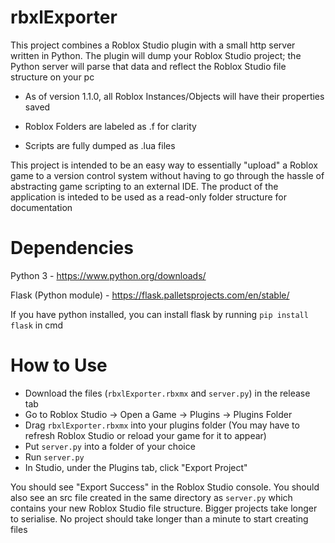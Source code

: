 # rbxlExporter

This project combines a Roblox Studio plugin with a small http server written in Python. The plugin will dump your Roblox Studio project; the Python server will parse that data and reflect the Roblox Studio file structure on your pc

- As of version 1.1.0, all Roblox Instances/Objects will have their properties saved

- Roblox Folders are labeled as .f for clarity

- Scripts are fully dumped as .lua files

This project is intended to be an easy way to essentially "upload" a Roblox game to a version control system without having to go through the hassle of abstracting game scripting to an external IDE. The product of the application is inteded to be used as a read-only folder structure for documentation

# Dependencies

Python 3 - https://www.python.org/downloads/

Flask (Python module) - https://flask.palletsprojects.com/en/stable/

If you have python installed, you can install flask by running `pip install flask` in cmd

# How to Use

- Download the files (`rbxlExporter.rbxmx` and `server.py`) in the release tab
- Go to Roblox Studio -> Open a Game -> Plugins -> Plugins Folder
- Drag `rbxlExporter.rbxmx` into your plugins folder (You may have to refresh Roblox Studio or reload your game for it to appear)
- Put `server.py` into a folder of your choice
- Run `server.py`
- In Studio, under the Plugins tab, click "Export Project"

You should see "Export Success" in the Roblox Studio console. You should also see an src file created in the same directory as `server.py` which contains your new Roblox Studio file structure. Bigger projects take longer to serialise. No project should take longer than a minute to start creating files
